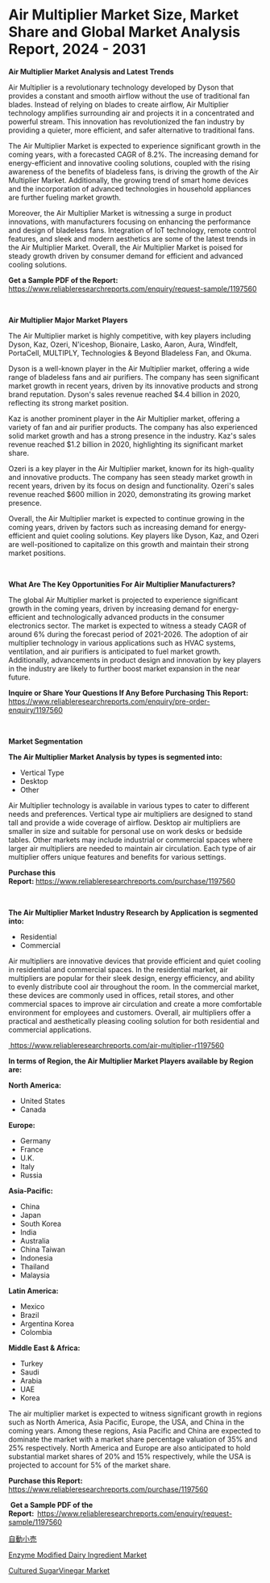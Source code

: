 <p><h1>Air Multiplier Market Size, Market Share and Global Market Analysis Report, 2024 - 2031</h1></p><p><strong>Air Multiplier Market Analysis and Latest Trends</strong></p>
<p><p>Air Multiplier is a revolutionary technology developed by Dyson that provides a constant and smooth airflow without the use of traditional fan blades. Instead of relying on blades to create airflow, Air Multiplier technology amplifies surrounding air and projects it in a concentrated and powerful stream. This innovation has revolutionized the fan industry by providing a quieter, more efficient, and safer alternative to traditional fans.</p><p>The Air Multiplier Market is expected to experience significant growth in the coming years, with a forecasted CAGR of 8.2%. The increasing demand for energy-efficient and innovative cooling solutions, coupled with the rising awareness of the benefits of bladeless fans, is driving the growth of the Air Multiplier Market. Additionally, the growing trend of smart home devices and the incorporation of advanced technologies in household appliances are further fueling market growth.</p><p>Moreover, the Air Multiplier Market is witnessing a surge in product innovations, with manufacturers focusing on enhancing the performance and design of bladeless fans. Integration of IoT technology, remote control features, and sleek and modern aesthetics are some of the latest trends in the Air Multiplier Market. Overall, the Air Multiplier Market is poised for steady growth driven by consumer demand for efficient and advanced cooling solutions.</p></p>
<p><strong>Get a Sample PDF of the Report:&nbsp;</strong> <a href="https://www.reliableresearchreports.com/enquiry/request-sample/1197560">https://www.reliableresearchreports.com/enquiry/request-sample/1197560</a></p>
<p>&nbsp;</p>
<p><strong>Air Multiplier Major Market Players</strong></p>
<p><p>The Air Multiplier market is highly competitive, with key players including Dyson, Kaz, Ozeri, N'iceshop, Bionaire, Lasko, Aaron, Aura, Windfelt, PortaCell, MULTIPLY, Technologies & Beyond Bladeless Fan, and Okuma. </p><p>Dyson is a well-known player in the Air Multiplier market, offering a wide range of bladeless fans and air purifiers. The company has seen significant market growth in recent years, driven by its innovative products and strong brand reputation. Dyson's sales revenue reached $4.4 billion in 2020, reflecting its strong market position.</p><p>Kaz is another prominent player in the Air Multiplier market, offering a variety of fan and air purifier products. The company has also experienced solid market growth and has a strong presence in the industry. Kaz's sales revenue reached $1.2 billion in 2020, highlighting its significant market share.</p><p>Ozeri is a key player in the Air Multiplier market, known for its high-quality and innovative products. The company has seen steady market growth in recent years, driven by its focus on design and functionality. Ozeri's sales revenue reached $600 million in 2020, demonstrating its growing market presence.</p><p>Overall, the Air Multiplier market is expected to continue growing in the coming years, driven by factors such as increasing demand for energy-efficient and quiet cooling solutions. Key players like Dyson, Kaz, and Ozeri are well-positioned to capitalize on this growth and maintain their strong market positions.</p></p>
<p>&nbsp;</p>
<p><strong>What Are The Key Opportunities For Air Multiplier Manufacturers?</strong></p>
<p><p>The global Air Multiplier market is projected to experience significant growth in the coming years, driven by increasing demand for energy-efficient and technologically advanced products in the consumer electronics sector. The market is expected to witness a steady CAGR of around 6% during the forecast period of 2021-2026. The adoption of air multiplier technology in various applications such as HVAC systems, ventilation, and air purifiers is anticipated to fuel market growth. Additionally, advancements in product design and innovation by key players in the industry are likely to further boost market expansion in the near future.</p></p>
<p><strong>Inquire or Share Your Questions If Any Before Purchasing This Report:</strong> <a href="https://www.reliableresearchreports.com/enquiry/pre-order-enquiry/1197560">https://www.reliableresearchreports.com/enquiry/pre-order-enquiry/1197560</a></p>
<p>&nbsp;</p>
<p><strong>Market Segmentation</strong></p>
<p><strong>The Air Multiplier Market Analysis by types is segmented into:</strong></p>
<p><ul><li>Vertical Type</li><li>Desktop</li><li>Other</li></ul></p>
<p><p>Air Multiplier technology is available in various types to cater to different needs and preferences. Vertical type air multipliers are designed to stand tall and provide a wide coverage of airflow. Desktop air multipliers are smaller in size and suitable for personal use on work desks or bedside tables. Other markets may include industrial or commercial spaces where larger air multipliers are needed to maintain air circulation. Each type of air multiplier offers unique features and benefits for various settings.</p></p>
<p><strong>Purchase this Report:&nbsp;</strong><a href="https://www.reliableresearchreports.com/purchase/1197560">https://www.reliableresearchreports.com/purchase/1197560</a></p>
<p>&nbsp;</p>
<p><strong>The Air Multiplier Market Industry Research by Application is segmented into:</strong></p>
<p><ul><li>Residential</li><li>Commercial</li></ul></p>
<p><p>Air multipliers are innovative devices that provide efficient and quiet cooling in residential and commercial spaces. In the residential market, air multipliers are popular for their sleek design, energy efficiency, and ability to evenly distribute cool air throughout the room. In the commercial market, these devices are commonly used in offices, retail stores, and other commercial spaces to improve air circulation and create a more comfortable environment for employees and customers. Overall, air multipliers offer a practical and aesthetically pleasing cooling solution for both residential and commercial applications.</p></p>
<p><a href="https://www.reliableresearchreports.com/air-multiplier-r1197560">&nbsp;https://www.reliableresearchreports.com/air-multiplier-r1197560</a></p>
<p><strong>In terms of Region, the Air Multiplier Market Players available by Region are:</strong></p>
<p>
    <p> <strong> North America: </strong>
        <ul>
            <li>United States</li>
            <li>Canada</li>
        </ul>
        </p> 
    <p> <strong> Europe: </strong>
        <ul>
            <li>Germany</li>
            <li>France</li>
            <li>U.K.</li>
            <li>Italy</li>
            <li>Russia</li>
        </ul>
        </p> 
    <p> <strong> Asia-Pacific: </strong>
        <ul>
            <li>China</li>
            <li>Japan</li>
            <li>South Korea</li>
            <li>India</li>
            <li>Australia</li>
            <li>China Taiwan</li>
            <li>Indonesia</li>
            <li>Thailand</li>
            <li>Malaysia</li>
        </ul>
        </p> 
    <p> <strong> Latin America: </strong>
        <ul>
            <li>Mexico</li>
            <li>Brazil</li>
            <li>Argentina Korea</li>
            <li>Colombia</li>
        </ul>
        </p> 
    <p> <strong> Middle East & Africa: </strong>
        <ul>
            <li>Turkey</li>
            <li>Saudi</li>
            <li>Arabia</li>
            <li>UAE</li>
            <li>Korea</li>
        </ul>
    </p>
    </p>
<p><p>The air multiplier market is expected to witness significant growth in regions such as North America, Asia Pacific, Europe, the USA, and China in the coming years. Among these regions, Asia Pacific and China are expected to dominate the market with a market share percentage valuation of 35% and 25% respectively. North America and Europe are also anticipated to hold substantial market shares of 20% and 15% respectively, while the USA is projected to account for 5% of the market share.</p></p>
<p><strong>Purchase this Report: </strong><a href="https://www.reliableresearchreports.com/purchase/1197560">https://www.reliableresearchreports.com/purchase/1197560</a></p>
<p>&nbsp;<strong>Get a Sample PDF of the Report:&nbsp;&nbsp;</strong><a href="https://www.reliableresearchreports.com/enquiry/request-sample/1197560">https://www.reliableresearchreports.com/enquiry/request-sample/1197560</a></p>
<p><strong></strong></p>
<p><p><a href="https://medium.com/@amehdzmay/%E8%87%AA%E5%8B%95%E8%B2%A9%E5%A3%B2%E6%A9%9F%E5%B8%82%E5%A0%B4%E8%AA%BF%E6%9F%BB%E3%83%AC%E3%83%9D%E3%83%BC%E3%83%88-%E3%81%9D%E3%81%AE%E6%AD%B4%E5%8F%B2%E3%81%A8%E4%BA%88%E6%B8%AC2024%E5%B9%B4%E3%81%8B%E3%82%892031%E5%B9%B4-40953aeb84d6">自動小売</a></p><p><a href="https://angry-finch-aaf.notion.site/Enzyme-Modified-Dairy-Ingredient-Market-Analysis-and-Sze-Forecasted-for-period-from-2024-to-2031-15c3a926473143c19ee3323cc434fb97">Enzyme Modified Dairy Ingredient Market</a></p><p><a href="https://faithful-glue-af3.notion.site/Cultured-SugarVinegar-Market-Outlook-Industry-Overview-and-Forecast-2024-to-2031-3095c4cd089a4d44935f23e12526d9c3">Cultured SugarVinegar Market</a></p></p>